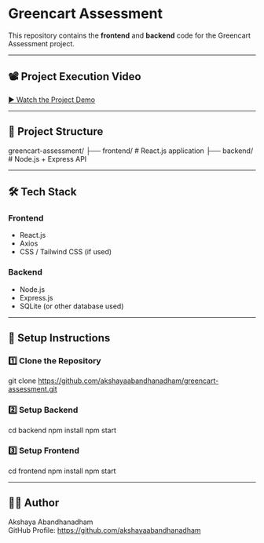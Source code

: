 #  Greencart Assessment

This repository contains the **frontend** and **backend** code for the Greencart Assessment project.

---

## 📽️ Project Execution Video
[▶ Watch the Project Demo](https://drive.google.com/file/d/1zYRmHTf9RZ5XaV4q-SPHXGWWDIHyVnRs/view?usp=drive_link)

---

## 📂 Project Structure
greencart-assessment/
├── frontend/   # React.js application
├── backend/    # Node.js + Express API

---

## 🛠 Tech Stack

### Frontend
- React.js
- Axios
- CSS / Tailwind CSS (if used)

### Backend
- Node.js
- Express.js
- SQLite (or other database used)

---

## 🚀 Setup Instructions

### 1️⃣ Clone the Repository
git clone https://github.com/akshayaabandhanadham/greencart-assessment.git

### 2️⃣ Setup Backend
cd backend
npm install
npm start

### 3️⃣ Setup Frontend
cd frontend
npm install
npm start

---

## 👩‍💻 Author
Akshaya Abandhanadham  
GitHub Profile: https://github.com/akshayaabandhanadham
